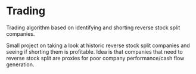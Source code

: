 # Trading
Trading algorithm based on identifying and shorting reverse stock split companies.

Small project on taking a look at historic reverse stock split companies and seeing if shorting them is profitable. Idea is that companies that need to reverse stock split are proxies for poor company performance/cash flow generation.
